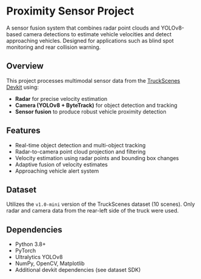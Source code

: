 # Proximity Sensor Project

A sensor fusion system that combines radar point clouds and YOLOv8-based camera detections to estimate vehicle velocities and detect approaching vehicles. Designed for applications such as blind spot monitoring and rear collision warning.

## Overview

This project processes multimodal sensor data from the [TruckScenes Devkit](https://truckscenes.com/) using:

- **Radar** for precise velocity estimation
- **Camera (YOLOv8 + ByteTrack)** for object detection and tracking
- **Sensor fusion** to produce robust vehicle proximity detection

## Features

- Real-time object detection and multi-object tracking
- Radar-to-camera point cloud projection and filtering
- Velocity estimation using radar points and bounding box changes
- Adaptive fusion of velocity estimates
- Approaching vehicle alert system

## Dataset

Utilizes the `v1.0-mini` version of the TruckScenes dataset (10 scenes). Only radar and camera data from the rear-left side of the truck were used.

## Dependencies

- Python 3.8+
- PyTorch
- Ultralytics YOLOv8
- NumPy, OpenCV, Matplotlib
- Additional devkit dependencies (see dataset SDK)
